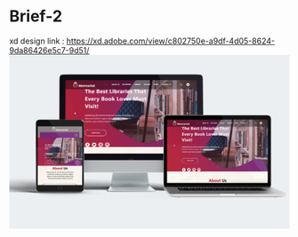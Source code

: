 # Brief-2
xd design link : https://xd.adobe.com/view/c802750e-a9df-4d05-8624-9da86426e5c7-9d51/
<img src="mockupmemorial.jpg" alt="mockup"/>
